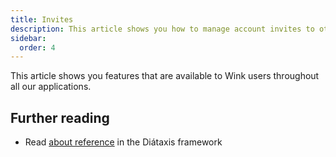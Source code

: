 ```yaml
---
title: Invites
description: This article shows you how to manage account invites to other accounts 
sidebar:
  order: 4
---
```


This article shows you features that are available to Wink users throughout all our applications.

## Further reading

- Read [about reference](https://diataxis.fr/reference/) in the Diátaxis framework
